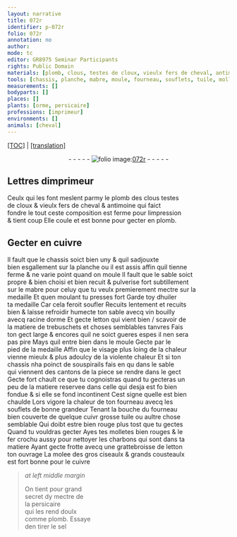 ```yaml
---
layout: narrative
title: 072r
identifier: p-072r
folio: 072r
annotation: no
author:
mode: tc
editor: GR8975 Seminar Participants
rights: Public Domain
materials: [plomb, clous, testes de cloux, vieulx fers de cheval, antimoine, cuivre, mabre, huiler, vin bouilly avecq racine dorme, letton, matiere de trebuschets, tuile, fer, charbons, molee des gros ciseaulx & grands cousteaulx, persicaire, sel]
tools: [chassis, planche, mabre, moule, fourneau, souflets, tuile, molletes, fer crochu, grattebroisse de letton]
measurements: []
bodyparts: []
places: []
plants: [orme, persicaire]
professions: [imprimeur]
environments: []
animals: [cheval]
---
```


 <p><a href="{{ site.baseurl }}/diplomatic/">[TOC]</a> | <a href="{{ site.baseurl }}/texts/p-072r_tl/" target="_blank">[translation]</a></p><div class="folio" align="center">- - - - - <a href="http://gallica.bnf.fr/ark:/12148/btv1b10500001g/f149.item" target="_blank"><img src="https://cu-mkp.github.io/2017-workshop-edition/assets/photo-icon.png" alt="folio image: " style="display:inline-block; margin-bottom:-3px;"/>072r</a> - - - - - </div>  
  

## L<span class="exp">ett</span>res d<span class="pro">imprimeur</span>

 
Ceulx qui les font meslent parmy le <span class="m">plomb</span> des <span class="del"><span class="m">clous</span></span> <span class="m">testes<br/> de cloux</span> & <span class="m">vieulx fers de <span class="al">cheval</span></span> & <span class="m">antimoine</span> qui faict<br/> fondre le tout ceste composition est ferme pour limpression<br/> & tient coup Elle coule et est bonne pour gecter en <span class="m">plomb</span>.
 
 
  

## Gecter en <span class="m">cuivre</span>

 
Il fault que le <span class="tl">chassis</span> soict bien uny & quil sadjouxte<br/> bien esgallem<span class="exp">ent</span> sur la <span class="tl">planche</span> ou il est assis affin quil tienne<br/> ferme & ne varie point quand on moule Il fault que le sable soict<br/> propre & bien choisi et bien recuit & pulverise fort subtillem<span class="exp">ent</span><br/> sur le <span class="tl"><span class="m">mabre</span></span> pour celuy que tu veulx premierem<span class="sup"><span class="exp">ent</span></span> mectre sur la<br/> medaille Et quen moulant tu presses fort Garde toy d<span class="m">huiler</span><br/> ta medaille Car cela feroit soufler Recuits lentem<span class="exp">ent</span> et recuits<br/> bien & laisse refroidir humecte ton sable avecq <span class="m">vin bouilly<br/> avecq racine d<span class="pa">orme</span></span> Et gecte <span class="m">letton</span> qui vient bien / scavoir de<br/> la <span class="m">matiere de trebuschets</span> et choses semblables tanvres Fais<br/> ton gect large & encores quil ne soict gueres espes il nen sera<br/> pas pire Mays quil entre bien dans le <span class="tl">moule</span> Gecte par le<br/> pied de la medaille Affin que le visage plus loing de la chaleur<br/> vienne mieulx & plus adoulcy de la violente chaleur Et si ton<br/> <span class="tl">chassis</span> nha poinct de souspirails fais en <span class="del">qu</span> dans le sable<br/> qui viennent des cantons de la piece se rendre dans le gect<br/> Gecte fort chault ce que tu cognoistras quand tu gecteras un<br/> peu de la matiere reservee dans celle qui desja est <span class="del">fo</span> bien<br/> fondue & si elle se fond incontinent Cest signe quelle est bien<br/> chaulde Lors vigore la chaleur de ton <span class="tl">fourneau</span> avecq les<br/> <span class="tl">souflets</span> de bonne grandeur Tenant la bouche du <span class="tl">fourneau</span><br/> bien couverte de quelque <span class="del">cuivr</span> grosse <span class="tl"><span class="m">tuile</span></span> ou aultre chose<br/> semblable Qui doibt estre bien rouge plus tost que tu gectes<br/> Quand tu vouldras gecter Ayes tes <span class="tl">molletes</span> bien rouges & le<br/> <span class="tl"><span class="m">fer</span> crochu</span> aussy pour nettoyer les <span class="m">charbons</span> qui sont dans ta<br/> matiere Ayant gecte frotte avecq une <span class="tl">grattebroisse de <span class="m">letton</span></span><br/> ton ouvrage La <span class="m">molee des gros ciseaulx & grands cousteaulx</span><br/> est fort bonne pour le <span class="m">cuivre</span>
 
> *at left middle margin*
> 
> 
>   On tient pour grand<br/> secret dy mectre de<br/> la <span class="m"><span class="pa">persicaire</span></span><br/> qui les rend doulx<br/> co<span class="exp">mm</span>e <span class="m">plomb</span>. Essaye<br/> den tirer le <span class="m">sel</span>

 